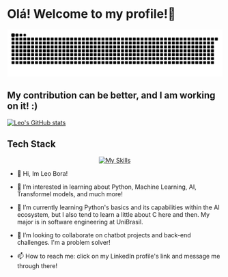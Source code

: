 <H1> Olá! Welcome to my profile!🤖 </H1>

![snakegrid](https://github.com/leonardobora/leonardobora/blob/output/github-contribution-grid-snake-dark.svg)

## My contribution can be better, and I am working on it! :)
[![Leo's GitHub stats](https://github-readme-stats.vercel.app/api?username=leonardobora&theme=transparent)](https://github.com/anuraghazra/github-readme-stats)

## Tech Stack

<p align="center">
  <a href="https://skillicons.dev/icons?i=vscode,python,azure,js,html,css,vercel,arduino,c,cpp,django,docker,git,pycharm,postman">
    <img src="https://skillicons.dev/icons?i=vscode,python,azure,js,html,css,vercel,arduino,c,cpp,django,docker,git,pycharm,postman" alt="My Skills">
  </a>
</p>
    
- 👋 Hi, Im Leo Bora!

- 👀 I’m interested in learning about Python, Machine Learning, AI, Transformel models, and much more!

- 🌱 I’m currently learning Python's basics and its capabilities within the AI ecosystem, but I also tend to learn a little about C here and then. My major is in software engineering at UniBrasil. 

- 💞️ I’m looking to collaborate on chatbot projects and back-end challenges. I'm a problem solver!

- 📫 How to reach me: click on my LinkedIn profile's link and message me through there!
